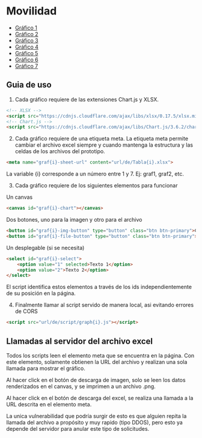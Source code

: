 # Movilidad

+ [Gráfico 1](https://loveoken.github.io/prototipo-chart-js/views/graph1.html)
+ [Gráfico 2](https://loveoken.github.io/prototipo-chart-js/views/graph2.html)
+ [Gráfico 3](https://loveoken.github.io/prototipo-chart-js/views/graph3.html)
+ [Gráfico 4](https://loveoken.github.io/prototipo-chart-js/views/graph4.html)
+ [Gráfico 5](https://loveoken.github.io/prototipo-chart-js/views/graph5.html)
+ [Gráfico 6](https://loveoken.github.io/prototipo-chart-js/views/graph6.html)
+ [Gráfico 7](https://loveoken.github.io/prototipo-chart-js/views/graph7.html)


## Guia de uso

1. Cada gráfico requiere de las extensiones Chart.js y XLSX.

```html
<!-- XLSX -->
<script src="https://cdnjs.cloudflare.com/ajax/libs/xlsx/0.17.5/xlsx.min.js" integrity="sha512-BMIFH0QGwPdinbGu7AraCzG9T4hKEkcsbbr+Uqv8IY3G5+JTzs7ycfGbz7Xh85ONQsnHYrxZSXgS1Pdo9r7B6w==" crossorigin="anonymous" referrerpolicy="no-referrer"></script>
<!-- Chart.js -->
<script src="https://cdnjs.cloudflare.com/ajax/libs/Chart.js/3.6.2/chart.min.js" integrity="sha512-tMabqarPtykgDtdtSqCL3uLVM0gS1ZkUAVhRFu1vSEFgvB73niFQWJuvviDyBGBH22Lcau4rHB5p2K2T0Xvr6Q==" crossorigin="anonymous" referrerpolicy="no-referrer"></script>
```

2. Cada gráfico requiere de una etiqueta meta. La etiqueta meta permite cambiar el archivo excel siempre y cuando mantenga la estructura y las celdas de los archivos del prototipo.

```html
<meta name="graf{i}-sheet-url" content="url/de/Tabla{i}.xlsx">
```

La variable {i} corresponde a un número entre 1 y 7. Ej: graf1, graf2, etc.

3. Cada gráfico requiere de los siguientes elementos para funcionar

Un canvas
```html
<canvas id="graf{i}-chart"></canvas>
```

Dos botones, uno para la imagen y otro para el archivo
```html
<button id="graf{i}-img-button" type="button" class="btn btn-primary">Contenido 1</button>
<button id="graf{i}-file-button" type="button" class="btn btn-primary">Contenido 2</button>
```

Un desplegable (si se necesita)
```html
<select id="graf{i}-select">
    <option value="1" selected>Texto 1</option>
    <option value="2">Texto 2</option>
</select>
```

El script identifica estos elementos a través de los ids independientemente de su posición en la página.

4. Finalmente llamar al script servido de manera local, asi evitando errores de CORS

```html
<script src="url/de/script/graph{i}.js"></script>
```

## Llamadas al servidor del archivo excel

Todos los scripts leen el elemento meta que se encuentra en la página. Con este elemento, solamente obtienen la URL del archivo y realizan una sola llamada para mostrar el gráfico.

Al hacer click en el botón de descarga de imagen, solo se leen los datos renderizados en el canvas, y se imprimen a un archivo .png.

Al hacer click en el botón de descarga del excel, se realiza una llamada a la URL descrita en el elemento meta. 

La unica vulnerabilidad que podría surgir de esto es que alguien repita la llamada del archivo a propósito y muy rapido (tipo DDOS), pero esto ya depende del servidor para anular este tipo de solicitudes.
